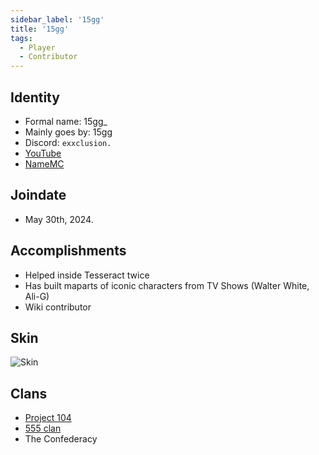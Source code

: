 ```yaml
---
sidebar_label: '15gg'
title: '15gg'
tags:
  - Player
  - Contributor
---
```

## Identity
* Formal name: 15gg_
* Mainly goes by: 15gg
* Discord: `exxclusion.`
* [YouTube](https://www.youtube.com/channel/UC2eBjU9A-of8OYxHTN8DXCg)
* [NameMC](https://namemc.com/profile/15gg_.2)

## Joindate
* May 30th, 2024.

## Accomplishments
- Helped inside Tesseract twice
- Has built maparts of iconic characters from TV Shows (Walter White, Ali-G)
- Wiki contributor

## Skin
![Skin](https://s.namemc.com/3d/skin/body.png?id=84a5e45b58dfebb9&model=classic&theta=30&phi=21&time=90&width=100&height=200)


## Clans
- [Project 104](../Groups/104.md)
- [555 clan](../Groups/555.md)
- The Confederacy
